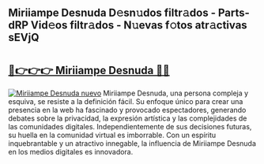 ## Miriiampe Desnuda D𝚎sn𝚞dos filtr𝚊dos - Parts-dRP Vid𝚎os filtr𝚊dos - N𝚞evas f𝚘tos atr𝚊ctivas sEVjQ

# <h2><a href="http://mb19o05.tromn.icu/?c=Miriiampe+Desnuda">🔗👉👉👉 Miriiampe Desnuda 🔗🔗</a></h2>

[![Miriiampe Desnuda nuevo](https://i.imgur.com/pEAQMta.gif)](http://mb19o05.tromn.icu/?c=Miriiampe+Desnuda)
Miriiampe Desnuda, una persona compleja y esquiva, se resiste a la definición fácil. Su enfoque único para crear una presencia en la web ha fascinado y provocado espectadores, generando debates sobre la privacidad, la expresión artística y las complejidades de las comunidades digitales. Independientemente de sus decisiones futuras, su huella en la comunidad virtual es imborrable. Con un espíritu inquebrantable y un atractivo innegable, la influencia de Miriiampe Desnuda en los medios digitales es innovadora.
